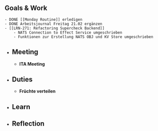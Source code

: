 ## Goals & Work
	- DONE [[Monday Routine]] erledigen
	- DONE Arbeitsjournal Freitag 21.02 ergänzen
	- [[LRN-271: Refactoring Supercheck Backend]]
		- NATS Connection to Effect Service umgeschrieben
		- Funktionen zur Erstellung NATS OBJ und KV Store umgeschrieben
- ## Meeting
	- **ITA Meeting**
- ## Duties
	- **Früchte verteilen**
- ## Learn
- ## Reflection